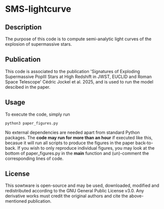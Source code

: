 # SMS-lightcurve

## Description
The purpose of this code is to compute semi-analytic light curves of the explosion of supermassive stars.

## Publication
This code is associated to the publication
'Signatures of Exploding Supermassive PopIII Stars at High Redshift in JWST, EUCLID and Roman Space Telescope' Cédric Jockel et al. 2025,
and is used to run the model descibed in the paper.


## Usage
To execute the code, simply run
    
    python3 paper_figures.py

No external dependencies are needed apart from standard Python packages. The **code may run for more than an hour** if executed like this, becasue it will run all scripts to produce the figures in the paper back-to-back. If you wish to only reproduce individual figures, you may look at the bottom of paper_figures.py in the __main__ function and (un)-comment the corresponding lines of code.


## License
This sowtware is open-source and may be used, downloaded, modified and redistributed according to the GNU General Public License v3.0. Any derivative works must credit the original authors and cite the above-mentioned publication.

